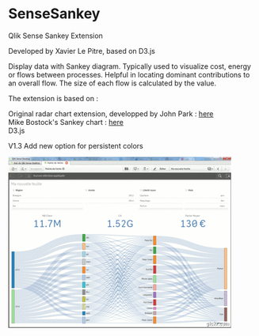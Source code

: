 # SenseSankey
Qlik Sense Sankey Extension

Developed by Xavier Le Pitre, based on D3.js

Display data with Sankey diagram.
Typically used to visualize cost, energy or flows between processes. Helpful in locating dominant contributions to an overall flow. 
The size of each flow is calculated by the value.

The extension is based on :

Original radar chart extension, developped by John Park : <a href="http://branch.qlik.com/#/project/56728f52d1e497241ae697c5">here</a><br>
Mike Bostock's Sankey chart : <a href="http://bost.ocks.org/mike/sankey">here</a><br>
D3.js

V1.3 Add new option for persistent colors

![alt tag](images/animation.gif)

